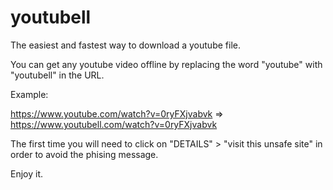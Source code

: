 # youtubell

The easiest and fastest way to download a youtube file.

You can get any youtube video offline by replacing the word "youtube" with "youtubell" in the URL.

Example:

https://www.youtube.com/watch?v=0ryFXjvabvk => https://www.youtubell.com/watch?v=0ryFXjvabvk

The first time you will need to click on "DETAILS" > "visit this unsafe site" in order to avoid the phising message.

Enjoy it.
